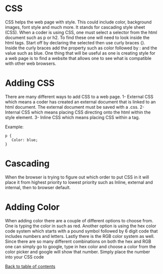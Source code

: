 # CSS

CSS helps the web page with style. This could include color, background images, font style and much more. It stands for cascading style sheet (CSS). When a coder is using CSS, one must select a selector from the html document such as p or h2. To find these one will need to look inside the html tags. Start off by declaring the selected then use curly braces {}. Inside the curly braces add the property such as color followed by : and the value such as blue. One thing that will be useful as one is creating style for a web page is to find a website that allows one to see what is compatible with other web browsers. 

# Adding CSS

There are many different ways to add CSS to a web page.
1- External CSS which means a coder has created an external document that is linked to an html document. The external document must be saved with a .css.
2- Internal CSS which means placing CSS directing onto the html within the style element.
3- Inline CSS which means placing CSS within a tag.

Example: 
 ```
p {
	Color: blue;	
}
```

# Cascading

When the browser is trying to figure out which order to put CSS in it will place it from highest priority to lowest priority such as Inline, external and internal, then to browser default.

# Adding Color

When adding color there are a couple of different options to choose from. One is typing the color in such as red. Another option is using the hex color code system which starts with a pound symbol followed by 6 digit code that includes numbers and letters. Lastly there is the RGB color system as well. Since there are so many different combinations on both the hex and RGB one can simply go to google, type in hex color and choose a color from the color picker and google will show that number. Simply place the number into your CSS code

[Back to table of contents](README.md)
